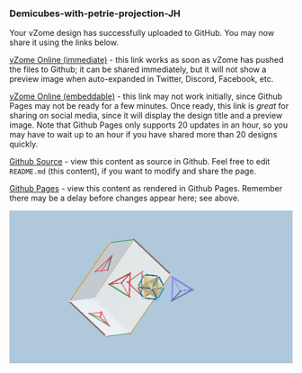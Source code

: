 ### Demicubes-with-petrie-projection-JH

Your vZome design has successfully uploaded to GitHub.  You may now share it using the links below.

[vZome Online (immediate)][1] - this link works as soon as vZome has pushed the files to Github; it can be shared immediately, but it will not show a preview image when auto-expanded in Twitter, Discord, Facebook, etc.

[vZome Online (embeddable)][2] - this link may not work initially, since Github Pages may not be ready for a few minutes.  Once ready, this link is *great* for sharing on social media, since it will display the design title and a preview image.  Note that Github Pages only supports 20 updates in an hour, so you may have to wait up to an hour if you have shared more than 20 designs quickly.

[Github Source][3] - view this content as source in Github.  Feel free to edit `README.md` (this content), if you want to modify and share the page.

[Github Pages][4] - view this content as rendered in Github Pages.  Remember there may be a delay before changes appear here; see above.

![Image](Demicubes-with-petrie-projection-JH.png)

[1]: https://vzome.com/app/?url=https://raw.githubusercontent.com/ThynStyx/vzome-sharing/main/2021/06/29/22-15-49/Demicubes-with-petrie-projection-JH.vZome
[2]: https://vzome.com/app/embed.py?url=https://ThynStyx.github.io/vzome-sharing/2021/06/29/22-15-49/Demicubes-with-petrie-projection-JH.vZome
[3]: https://github.com/ThynStyx/vzome-sharing/tree/main/2021/06/29/22-15-49/
[4]: https://ThynStyx.github.io/vzome-sharing/2021/06/29/22-15-49/
